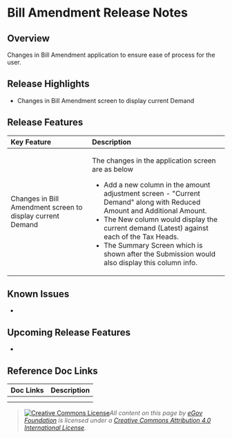 # Bill Amendment Release Notes

## Overview

Changes in Bill Amendment application to ensure ease of process for the user.

## Release Highlights

* Changes in Bill Amendment screen to display current Demand

## Release Features

<table>
  <thead>
    <tr>
      <th style="text-align:left"><b>Key Feature</b>
      </th>
      <th style="text-align:left"><b>Description</b>
      </th>
    </tr>
  </thead>
  <tbody>
    <tr>
      <td style="text-align:left">Changes in Bill Amendment screen to display current Demand</td>
      <td style="text-align:left">
        <p>The changes in the application screen are as below</p>
        <ul>
          <li>Add a new column in the amount adjustment screen - &quot;Current Demand&quot;
            along with Reduced Amount and Additional Amount.</li>
          <li>The New column would display the current demand (Latest) against each
            of the Tax Heads.</li>
          <li>The Summary Screen which is shown after the Submission would also display
            this column info.</li>
        </ul>
      </td>
    </tr>
  </tbody>
</table>

## Known Issues

* 
## Upcoming Release Features

* 
## Reference Doc Links

| **Doc Links** | **Description** |
| :--- | :--- |
|  |  |
|  |  |







> [![Creative Commons License](https://i.creativecommons.org/l/by/4.0/80x15.png)_​_](http://creativecommons.org/licenses/by/4.0/)_All content on this page by_ [_eGov Foundation_](https://egov.org.in/) _is licensed under a_ [_Creative Commons Attribution 4.0 International License_](http://creativecommons.org/licenses/by/4.0/)_._

